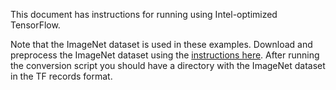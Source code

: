 <!-- 10. Description -->

This document has instructions for running <model name> <precision> <mode>
using Intel-optimized TensorFlow.

Note that the ImageNet dataset is used in these <model name> examples.
Download and preprocess the ImageNet dataset using the [instructions here](/datasets/imagenet/README.md).
After running the conversion script you should have a directory with the
ImageNet dataset in the TF records format.

